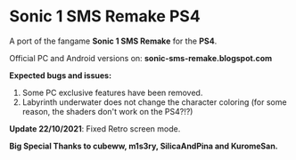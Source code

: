 # Sonic 1 SMS Remake PS4

A port of the fangame **Sonic 1 SMS Remake** for the **PS4**.

Official PC and Android versions on: **sonic-sms-remake.blogspot.com**

**Expected bugs and issues:**

1. Some PC exclusive features have been removed.
2. Labyrinth underwater does not change the character coloring (for some reason, the shaders don't work on the PS4?!?)

**Update 22/10/2021**: Fixed Retro screen mode.

**Big Special Thanks to cubeww, m1s3ry, SilicaAndPina and KuromeSan.**
